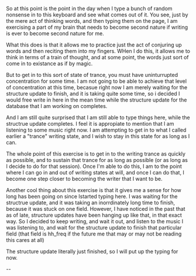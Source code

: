 So at this point is the point in the day when I type a bunch of random nonsense
in to this keyboard and see what comes out of it. You see, just by the mere act
of thinking words, and then typing them on the page, I am exercising a part of
my brain that needs to become second nature if writing is ever to become second
nature for me.

What this does is that it allows me to practice just the act of conjuring up
words and then reciting them into my fingers. WHen I do this, it allows me to
think in terms of a train of thought, and at some point, the words just sort of
come in to existance as if by magic.

But to get in to this sort of state of trance, you must have uninturrupted
concentration for some time. I am not going to be able to achieve that level of
concentration at this time, becasue right now I am merely waiting for the
structure update to finish, and it is taking quite some time, so i decided I
would free write in here in the mean time while the structure update for the
database that I am working on completes.

And I am still quite surprised that I am still able to type things here, while
the structrue update completes. I feel it is appropiate to mention that I am
listening to some music right now. I am attempting to get in to what I called
earlier a "trance" writing state, and I wish to stay in this state for as long
as I can.

The whole point of this exercise is to get in to the writing trance as quickly
as possible, and to sustain that trance for as long as possible (or as long as
I decide to do for that session). Once I'm able to do this, I am to the point
where I can go in and out of writing states at will, and once I can do that, I
become one step closer to becoming the writer that I want to be.

Another cool thing about this exercise is that it gives me a sense for how long
has been going on since  Istarted typing here. I was waiting for the structrue
update, and it was taking an inorrdinately long time to finish, because it was
stuck on one field. However, I have noticed in the past that as of late,
structure updates have been hanging up like that, in that exact way. So I
decided to keep writing, and wait it out, and listen to the music I was
listening to, and wait for the structure update to finish that particular field
(that field is hh_freq if the future me that may or may not be reading this
cares at all)

The structure update literally just finished, so I will put up the typing for
now.

--


